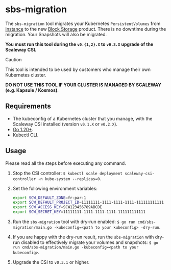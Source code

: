 # sbs-migration

The `sbs-migration` tool migrates your Kubernetes `PersistentVolumes` from [Instance](https://console.scaleway.com/instance/volumes)
to the new [Block Storage](https://console.scaleway.com/block-storage/volumes) product. There is no downtime during the migration.
Your Snapshots will also be migrated.

**You must run this tool during the `v0.{1,2}.X` to `v0.3.X` upgrade of the Scaleway CSI.**

> [!CAUTION]
> This tool is intended to be used by customers who manage their own Kubernetes cluster.
>
> **DO NOT USE THIS TOOL IF YOUR CLUSTER IS MANAGED BY SCALEWAY (e.g. Kapsule / Kosmos)**.

## Requirements

- The kubeconfig of a Kubernetes cluster that you manage, with the Scaleway CSI installed (version `v0.1.X` or `v0.2.X`).
- [Go 1.20+](https://go.dev/dl/).
- Kubectl CLI.

## Usage

Please read all the steps before executing any command.

1. Stop the CSI controller: `$ kubectl scale deployment scaleway-csi-controller -n kube-system --replicas=0`.
2. Set the following environment variables:

   ```bash
   export SCW_DEFAULT_ZONE=fr-par-1
   export SCW_DEFAULT_PROJECT_ID=11111111-1111-1111-1111-111111111111
   export SCW_ACCESS_KEY=SCW123456789ABCDE
   export SCW_SECRET_KEY=11111111-1111-1111-1111-111111111111
   ```

3. Run the `sbs-migration` tool with dry-run enabled: `$ go run cmd/sbs-migration/main.go -kubeconfig=<path to your kubeconfig> -dry-run`.
4. If you are happy with the dry-run result, run the `sbs-migration` with dry-run disabled
   to effectively migrate your volumes and snapshots: `$ go run cmd/sbs-migration/main.go -kubeconfig=<path to your kubeconfig>`.
5. Upgrade the CSI to `v0.3.1` or higher.
